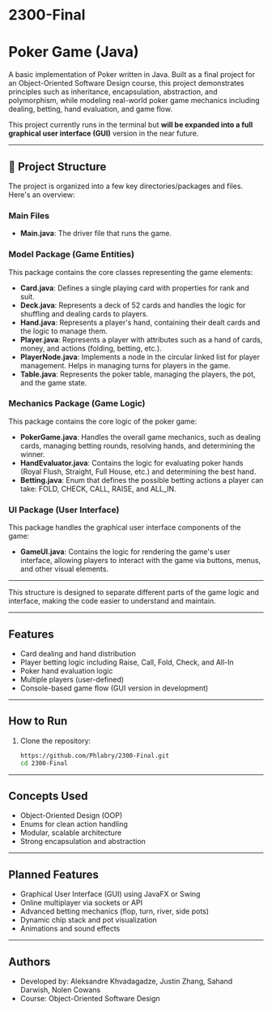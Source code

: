 # 2300-Final

# Poker Game (Java)

A basic implementation of Poker written in Java. Built as a final project for an Object-Oriented Software Design course, this project demonstrates principles such as inheritance, encapsulation, abstraction, and polymorphism, while modeling real-world poker game mechanics including dealing, betting, hand evaluation, and game flow.

This project currently runs in the terminal but **will be expanded into a full graphical user interface (GUI)** version in the near future.

---

## 📁 Project Structure

The project is organized into a few key directories/packages and files. Here's an overview:

### Main Files
- **Main.java**: The driver file that runs the game.

### Model Package (Game Entities)
This package contains the core classes representing the game elements:
- **Card.java**: Defines a single playing card with properties for rank and suit.
- **Deck.java**: Represents a deck of 52 cards and handles the logic for shuffling and dealing cards to players.
- **Hand.java**: Represents a player's hand, containing their dealt cards and the logic to manage them.
- **Player.java**: Represents a player with attributes such as a hand of cards, money, and actions (folding, betting, etc.).
- **PlayerNode.java**: Implements a node in the circular linked list for player management. Helps in managing turns for players in the game.
- **Table.java**: Represents the poker table, managing the players, the pot, and the game state.

### Mechanics Package (Game Logic)
This package contains the core logic of the poker game:
- **PokerGame.java**: Handles the overall game mechanics, such as dealing cards, managing betting rounds, resolving hands, and determining the winner.
- **HandEvaluator.java**: Contains the logic for evaluating poker hands (Royal Flush, Straight, Full House, etc.) and determining the best hand.
- **Betting.java**: Enum that defines the possible betting actions a player can take: FOLD, CHECK, CALL, RAISE, and ALL_IN.

### UI Package (User Interface)
This package handles the graphical user interface components of the game:
- **GameUI.java**: Contains the logic for rendering the game's user interface, allowing players to interact with the game via buttons, menus, and other visual elements.

---

This structure is designed to separate different parts of the game logic and interface, making the code easier to understand and maintain.

---

##  Features

-  Card dealing and hand distribution  
-  Player betting logic including Raise, Call, Fold, Check, and All-In  
-  Poker hand evaluation logic  
-  Multiple players (user-defined)  
-  Console-based game flow (GUI version in development)  

---

##  How to Run

1. Clone the repository:
   ```bash
   https://github.com/Phlabry/2300-Final.git
   cd 2300-Final
   
---

## Concepts Used 

- Object-Oriented Design (OOP)
- Enums for clean action handling
- Modular, scalable architecture
- Strong encapsulation and abstraction

---

## Planned Features

- Graphical User Interface (GUI) using JavaFX or Swing
- Online multiplayer via sockets or API
- Advanced betting mechanics (flop, turn, river, side pots)
- Dynamic chip stack and pot visualization
- Animations and sound effects

---

## Authors

- Developed by: Aleksandre Khvadagadze, Justin Zhang, Sahand Darwish, Nolen Cowans
- Course: Object-Oriented Software Design  
